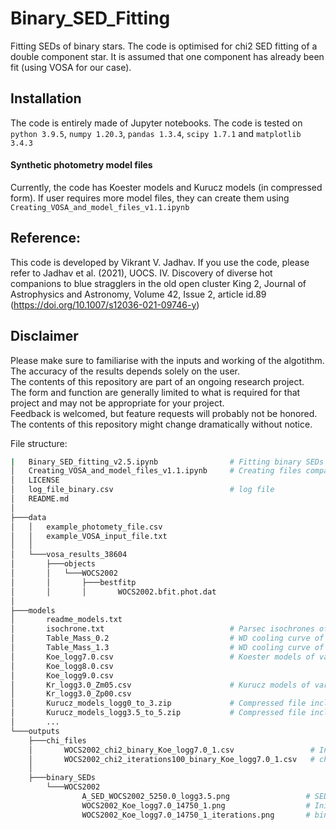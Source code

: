 # Binary_SED_Fitting
Fitting SEDs of binary stars. The code is optimised for chi2 SED fitting of a double component star. It is assumed that one component has already been fit (using VOSA for our case).

## Installation
The code is entirely made of Jupyter notebooks.
The code is tested on `python 3.9.5`, `numpy 1.20.3`, `pandas 1.3.4`, `scipy 1.7.1` and `matplotlib 3.4.3`
#### Synthetic photometry model files
Currently, the code has Koester models and Kurucz models (in compressed form). 
If user requires more model files, they can create them using `Creating_VOSA_and_model_files_v1.1.ipynb`

## Reference:
This code is developed by Vikrant V. Jadhav. 
If you use the code, please refer to Jadhav et al. (2021), UOCS. IV. Discovery of diverse hot companions to blue stragglers in the old open cluster King 2, Journal of Astrophysics and Astronomy, Volume 42, Issue 2, article id.89 (https://doi.org/10.1007/s12036-021-09746-y)

## Disclaimer
Please make sure to familiarise with the inputs and working of the algotithm. The accuracy of the results depends solely on the user. <br />
The contents of this repository are part of an ongoing research project. <br />
The form and function are generally limited to what is required for that project and may not be appropriate for your project. <br />
Feedback is welcomed, but feature requests will probably not be honored. <br />
The contents of this repository might change dramatically without notice. <br />

File structure:
``` bash
|   Binary_SED_fitting_v2.5.ipynb                # Fitting binary SEDs and plotting
│   Creating_VOSA_and_model_files_v1.1.ipynb     # Creating files compatible with VOSA 
│   LICENSE
│   log_file_binary.csv                          # log file
│   README.md
│
├───data
│   │   example_photomety_file.csv          
│   │   example_VOSA_input_file.txt
│   │
│   └───vosa_results_38604
│       ├───objects
│       │   └───WOCS2002
│       │       ├───bestfitp
│       │       │       WOCS2002.bfit.phot.dat
│
├───models
│       readme_models.txt                        
│       isochrone.txt                            # Parsec isochrones of logAge = 8,9 and 10
│       Table_Mass_0.2                           # WD cooling curve of mass 0.2
│       Table_Mass_1.3                           # WD cooling curve of mass 1.3
│       Koe_logg7.0.csv                          # Koester models of various logg
│       Koe_logg8.0.csv
│       Koe_logg9.0.csv
│       Kr_logg3.0_Zm05.csv                      # Kurucz models of various logg and Z
│       Kr_logg3.0_Zp00.csv
│       Kurucz_models_logg0_to_3.zip             # Compressed file including Kurucz models
│       Kurucz_models_logg3.5_to_5.zip           # Compressed file including Kurucz models
│       ...
└───outputs
    ├───chi_files
    │       WOCS2002_chi2_binary_Koe_logg7.0_1.csv                 # Initial chi2 file for WOCS2002 star
    │       WOCS2002_chi2_iterations100_binary_Koe_logg7.0_1.csv   # chi2 file after iterations
    │
    ├───binary_SEDs
        └───WOCS2002
                A_SED_WOCS2002_5250.0_logg3.5.png                 # SED fitted with only A component
                WOCS2002_Koe_logg7.0_14750_1.png                  # Initial binary SED
                WOCS2002_Koe_logg7.0_14750_1_iterations.png       # binary SED after iterations        
```
